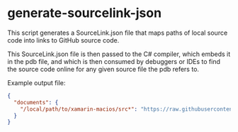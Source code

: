 # generate-sourcelink-json

This script generates a SourceLink.json file that maps paths of local source
code into links to GitHub source code.

This SourceLink.json file is then passed to the C# compiler, which embeds it
in the pdb file, and which is then consumed by debuggers or IDEs to find the
source code online for any given source file the pdb refers to.

Example output file:

```json
{
  "documents": {
    "/local/path/to/xamarin-macios/src*": "https://raw.githubusercontent.com/dotnet/macios/c2c617bf000c4ff864cbba9d65421f915941136b/src*"
  }
}
```
